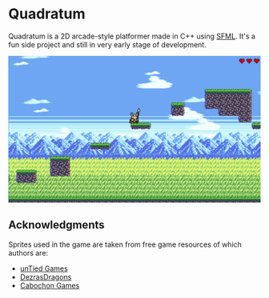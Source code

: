 # Quadratum

Quadratum is a 2D arcade-style platformer made in C++ using [SFML](https://www.sfml-dev.org/). It's a fun side project and still in very early stage of development.

![alt text](https://github.com/MrAsminaf/Quadratum/blob/master/screenshot.png)

## Acknowledgments

Sprites used in the game are taken from free game resources of which authors are:
* [unTied Games](https://twitter.com/untiedgames)
* [DezrasDragons](https://opengameart.org/users/dezrasdragons)
* [Cabochon Games](https://cabochongames.itch.io/)
